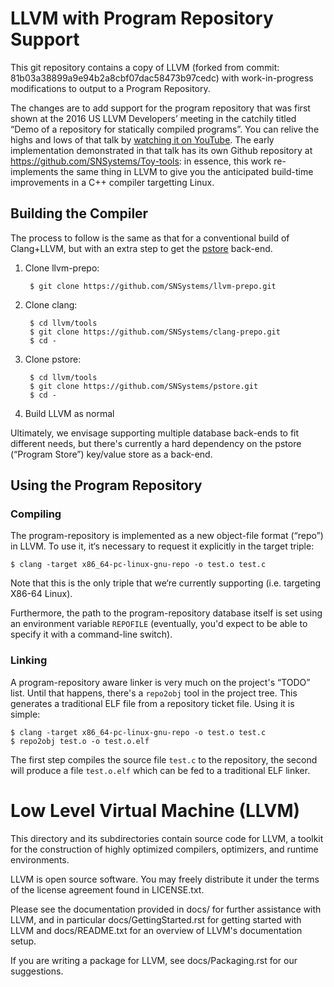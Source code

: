 # LLVM with Program Repository Support

This git repository contains a copy of LLVM (forked from commit: 81b03a38899a9e94b2a8cbf07dac58473b97cedc) with work-in-progress modifications to output to a Program Repository. 

The changes are to add support for the program repository that was first shown at the 2016 US LLVM Developers’ meeting in the catchily titled “Demo of a repository for statically compiled programs”. You can relive the highs and lows of that talk by [watching it on YouTube](https://youtu.be/-pL94rqyQ6c). The early implementation demonstrated in that talk has its own Github repository at <https://github.com/SNSystems/Toy-tools>: in essence, this work re-implements the same thing in LLVM to give you the anticipated build-time improvements in a C++ compiler targetting Linux.

## Building the Compiler

The process to follow is the same as that for a conventional build of Clang+LLVM, but with an extra step to get the [pstore](https://github.com/SNSystems/pstore) back-end.

1. Clone llvm-prepo:

        $ git clone https://github.com/SNSystems/llvm-prepo.git

1. Clone clang:

        $ cd llvm/tools
        $ git clone https://github.com/SNSystems/clang-prepo.git
        $ cd -

1. Clone pstore:

        $ cd llvm/tools
        $ git clone https://github.com/SNSystems/pstore.git
        $ cd -

1. Build LLVM as normal

Ultimately, we envisage supporting multiple database back-ends to fit different needs, but there's currently a hard dependency on the pstore (“Program Store”) key/value store as a back-end.

## Using the Program Repository

### Compiling
The program-repository is implemented as a new object-file format (“repo”) in LLVM. To use it, it‘s necessary to request it explicitly in the target triple:

    $ clang -target x86_64-pc-linux-gnu-repo -o test.o test.c

Note that this is the only triple that we‘re currently supporting (i.e. targeting X86-64 Linux).

Furthermore, the path to the program-repository database itself is set using an environment variable `REPOFILE` (eventually, you'd expect to be able to specify it with a command-line switch).

### Linking
A program-repository aware linker is very much on the project's “TODO” list. Until that happens, there's a `repo2obj` tool in the project tree. This generates a traditional ELF file from a repository ticket file. Using it is simple:

    $ clang -target x86_64-pc-linux-gnu-repo -o test.o test.c
    $ repo2obj test.o -o test.o.elf
    
The first step compiles the source file `test.c` to the repository, the second will produce a file `test.o.elf` which can be fed to a traditional ELF linker.

Low Level Virtual Machine (LLVM)
================================

This directory and its subdirectories contain source code for LLVM,
a toolkit for the construction of highly optimized compilers,
optimizers, and runtime environments.

LLVM is open source software. You may freely distribute it under the terms of
the license agreement found in LICENSE.txt.

Please see the documentation provided in docs/ for further
assistance with LLVM, and in particular docs/GettingStarted.rst for getting
started with LLVM and docs/README.txt for an overview of LLVM's
documentation setup.

If you are writing a package for LLVM, see docs/Packaging.rst for our
suggestions.


